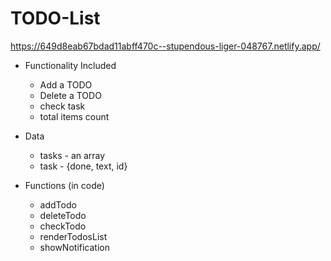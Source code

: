 # TODO-List
https://649d8eab67bdad11abff470c--stupendous-liger-048767.netlify.app/

- Functionality Included
	- Add a TODO
	- Delete a TODO
	- check task
	- total items count
   
- Data
	- tasks - an array
	- task - {done, text, id}
   
- Functions (in code)
	- addTodo
	- deleteTodo
	- checkTodo
	- renderTodosList
	- showNotification
